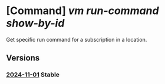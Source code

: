 # [Command] _vm run-command show-by-id_

Get specific run command for a subscription in a location.

## Versions

### [2024-11-01](/Resources/mgmt-plane/L3N1YnNjcmlwdGlvbnMve30vcHJvdmlkZXJzL21pY3Jvc29mdC5jb21wdXRlL2xvY2F0aW9ucy97fS9ydW5jb21tYW5kcy97fQ==/2024-11-01.xml) **Stable**

<!-- mgmt-plane /subscriptions/{}/providers/microsoft.compute/locations/{}/runcommands/{} 2024-11-01 -->
